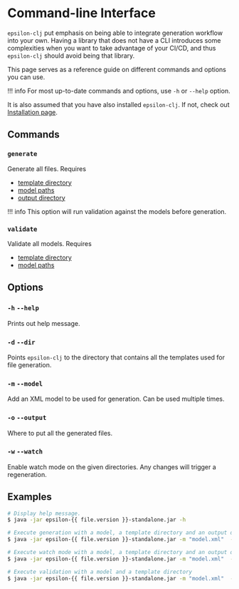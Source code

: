 # Command-line Interface

`epsilon-clj` put emphasis on being able to integrate generation workflow into your own. Having a library that does 
not have a CLI introduces some complexities when you want to take advantage of your CI/CD, and thus `epsilon-clj` 
should avoid being that library.

This page serves as a reference guide on different commands and options you can use.

!!! info
    For most up-to-date commands and options, use `-h` or `--help` option.

It is also assumed that you have also installed `epsilon-clj`. If not, check out 
[Installation page](../installation.md).

## Commands
### `generate`
Generate all files. Requires

- [template directory](#-d-dir)
- [model paths](#-m-model)
- [output directory](#-o-output)

!!! info
    This option will run validation against the models before generation.

### `validate`
Validate all models. Requires

- [template directory](#-d-dir)
- [model paths](#-m-model)

## Options
### `-h` `--help`
Prints out help message.

### `-d` `--dir`
Points `epsilon-clj` to the directory that contains all the templates used for file generation.


### `-m` `--model`
Add an XML model to be used for generation. Can be used multiple times.

### `-o` `--output`
Where to put all the generated files.

### `-w` `--watch`
Enable watch mode on the given directories. Any changes will trigger a regeneration.

## Examples
```bash
# Display help message.
$ java -jar epsilon-{{ file.version }}-standalone.jar -h

# Execute generation with a model, a template directory and an output directory
$ java -jar epsilon-{{ file.version }}-standalone.jar -m "model.xml"  -d "templates" -o "gen" generate

# Execute watch mode with a model, a template directory and an output directory
$ java -jar epsilon-{{ file.version }}-standalone.jar -m "model.xml"  -d "templates" -o "gen" -w generate

# Execute validation with a model and a template directory
$ java -jar epsilon-{{ file.version }}-standalone.jar -m "model.xml"  -d "templates" validate
```